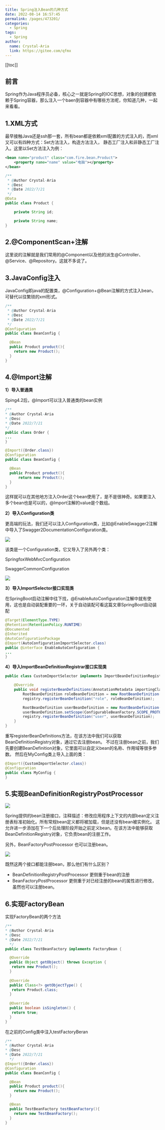 ```yaml
---
title: Spring注入Bean的几种方式
date: 2022-08-14 16:57:45
permalink: /pages/473201/
categories:
  - Spring
tags:
  - Spring
author: 
  name: Crystal-Aria
  link: https://gitee.com/qfmx
---
```

[[toc]]
## 前言
Spring作为Java程序员必备，核心之一就是Spring的IOC思想，对象的创建都依赖于Spring容器，那么注入一个baen到容器中有哪些方法呢，你知道几种，一起来看看。

## 1.XML方式
最早接触Java还是ssh那一套，所有bean都是依赖xml配置的方式注入的，而xml又可以有四种方式：Set方法注入，构造方法注入，
静态工厂注入和非静态工厂注入。这里以Set方法注入为例：

```xml
<bean name="product" class="com.fire.bean.Product">
    <property name="name" value="电脑"></property>
</bean>
```

```java
/**
 * @Author Crystal-Aria
 * @Desc
 * @Date 2022/7/21
 */
@Data
public class Product {

    private String id;

    private String name;
}
```

## 2.@ComponentScan+注解
这里说的注解就是我们常用的@Component以及他的派生@Controller、@Service、@Repository。这就不多说了。

## 3.JavaConfig注入
JavaConfig即java的配置类，@Configuration+@Bean注解的方式注入bean，可替代以往繁琐的xml形式。

```java
/**
 * @Author Crystal-Aria
 * @Desc
 * @Date 2022/7/21
 */
@Configuration
public class BeanConfig {

  @Bean
  public Product product(){
    return new Product();
  }
}
```

## 4.@Import注解
**1）导入普通类**

Sping4.2后，@Import可以注入普通类的bean实例
```java
/**
* @Author Crystal-Aria
* @Desc
* @Date 2022/7/21
*/
public class Order {
...
}
```

```java
@Import({Order.class})
@Configuration
public class BeanConfig {

  @Bean
  public Product product(){
      return new Product();
  }
}
```

这样就可以在其他地方注入Order这个bean使用了，是不是很神奇。如果要注入多个bean也是可以的，@Import注解的value是个数组。

**2）导入Configuration类**

更高端的玩法，我们还可以注入Configuration类，比如@EnableSwagger2注解中导入了Swagger2DocumentationConfiguration类。

![](https://fire-repository.oss-cn-beijing.aliyuncs.com/spring/bean-config.png)

该类是一个Configuration类，它又导入了另外两个类：

SpringfoxWebMvcConfiguration

SwaggerCommonConfiguration

![](https://fire-repository.oss-cn-beijing.aliyuncs.com/spring/swager-config.png)


**3）导入ImportSelector接口实现类**

在SpringBoot启动注解中往下找，@EnableAutoConfiguration注解中就有使用，这也是自动装配重要的一环，关于自动装配可看这篇文章SpringBoot自动装配
```java
@Target(ElementType.TYPE)
@Retention(RetentionPolicy.RUNTIME)
@Documented
@Inherited
@AutoConfigurationPackage
@Import(AutoConfigurationImportSelector.class)
public @interface EnableAutoConfiguration {
...
}
```

**4）导入ImportBeanDefinitionRegistrar接口实现类**

```java
public class CustomImportSelector implements ImportBeanDefinitionRegistrar {

    @Override
    public void registerBeanDefinitions(AnnotationMetadata importingClassMetadata, BeanDefinitionRegistry registry) {
        RootBeanDefinition roleBeanDefinition = new RootBeanDefinition(Role.class);
        registry.registerBeanDefinition("role", roleBeanDefinition);

        RootBeanDefinition userBeanDefinition = new RootBeanDefinition(User.class);
        userBeanDefinition.setScope(ConfigurableBeanFactory.SCOPE_PROTOTYPE);
        registry.registerBeanDefinition("user", userBeanDefinition);
    }
}
```

重写registerBeanDefinitions方法，在该方法中我们可以获取BeanDefinitionRegistry对象，通过它去注册bean。
不过在注册bean之前，我们先要创建BeanDefinition对象，它里面可以自定义bean的名称、作用域等很多参数。
然后在MyConfig类上导入上面的类：

```java
@Import({CustomImportSelector.class})
@Configuration
public class MyConfig {
}
```

## 5.实现BeanDefinitionRegistryPostProcessor

![](https://fire-repository.oss-cn-beijing.aliyuncs.com/spring/bean-definition.png)

Spring提供的bean注册接口，注释描述：修改应用程序上下文的内部bean定义注册表标准初始化。所有常规bean定义都将被加载，但是还没有bean被实例化。
这允许进一步添加在下一个后处理阶段开始之前定义bean。在该方法中能够获取BeanDefinitionRegistry对象，它负责bean的注册工作。

另外，BeanFactoryPostProcessor 也可以注册bean。

![](https://fire-repository.oss-cn-beijing.aliyuncs.com/spring/bean-postprocesser.png)

既然这两个接口都能注册bean，那么他们有什么区别？

- BeanDefinitionRegistryPostProcessor 更侧重于bean的注册
- BeanFactoryPostProcessor 更侧重于对已经注册的bean的属性进行修改，虽然也可以注册bean。


## 6.实现FactoryBean
实现FactoryBean的两个方法
```java
/**
* @Author Crystal-Aria
* @Desc
* @Date 2022/7/21
  */
public class TestBeanFactory implements FactoryBean {

  @Override
  public Object getObject() throws Exception {
   return new Product();
  }
  
  @Override
  public Class<?> getObjectType() {
   return Product.class;
  }
  
  @Override
  public boolean isSingleton() {
   return true;
  }
}
```

在之前的Config类中注入testFactoryBeran
```java
/**
* @Author Crystal-Aria
* @Desc
* @Date 2022/7/21
  */
@Import({Order.class})
@Configuration
public class BeanConfig {

  @Bean
  public Product product(){
    return new Product();
  }

  @Bean
  public TestBeanFactory testBeanFactory(){
    return new TestBeanFactory();
  }
}
```
